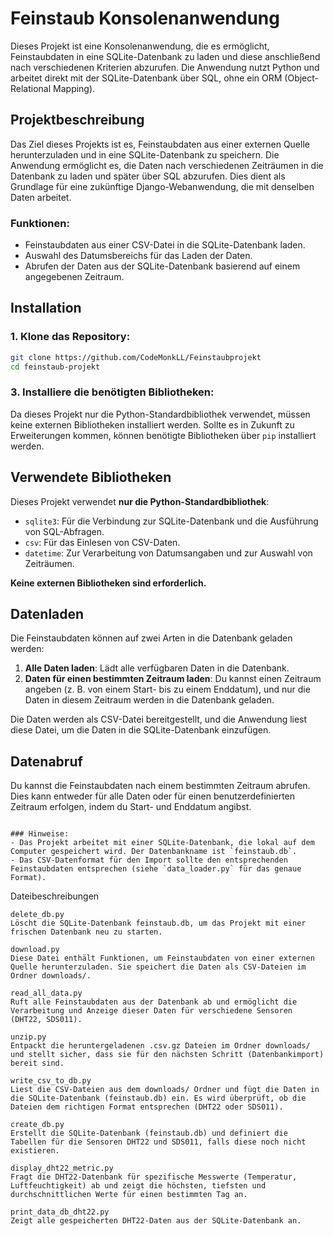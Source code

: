 # Feinstaub Konsolenanwendung

Dieses Projekt ist eine Konsolenanwendung, die es ermöglicht, Feinstaubdaten in eine SQLite-Datenbank zu laden und diese anschließend nach verschiedenen Kriterien abzurufen. Die Anwendung nutzt Python und arbeitet direkt mit der SQLite-Datenbank über SQL, ohne ein ORM (Object-Relational Mapping).

## Projektbeschreibung

Das Ziel dieses Projekts ist es, Feinstaubdaten aus einer externen Quelle herunterzuladen und in eine SQLite-Datenbank zu speichern. Die Anwendung ermöglicht es, die Daten nach verschiedenen Zeiträumen in die Datenbank zu laden und später über SQL abzurufen. Dies dient als Grundlage für eine zukünftige Django-Webanwendung, die mit denselben Daten arbeitet.

### Funktionen:

- Feinstaubdaten aus einer CSV-Datei in die SQLite-Datenbank laden.
- Auswahl des Datumsbereichs für das Laden der Daten.
- Abrufen der Daten aus der SQLite-Datenbank basierend auf einem angegebenen Zeitraum.

## Installation

### 1. Klone das Repository:

```bash
git clone https://github.com/CodeMonkLL/Feinstaubprojekt
cd feinstaub-projekt
```

### 3. Installiere die benötigten Bibliotheken:

Da dieses Projekt nur die Python-Standardbibliothek verwendet, müssen keine externen Bibliotheken installiert werden. Sollte es in Zukunft zu Erweiterungen kommen, können benötigte Bibliotheken über `pip` installiert werden.

## Verwendete Bibliotheken

Dieses Projekt verwendet **nur die Python-Standardbibliothek**:

- `sqlite3`: Für die Verbindung zur SQLite-Datenbank und die Ausführung von SQL-Abfragen.
- `csv`: Für das Einlesen von CSV-Daten.
- `datetime`: Zur Verarbeitung von Datumsangaben und zur Auswahl von Zeiträumen.

**Keine externen Bibliotheken sind erforderlich.**

## Datenladen

Die Feinstaubdaten können auf zwei Arten in die Datenbank geladen werden:

1. **Alle Daten laden**: Lädt alle verfügbaren Daten in die Datenbank.
2. **Daten für einen bestimmten Zeitraum laden**: Du kannst einen Zeitraum angeben (z. B. von einem Start- bis zu einem Enddatum), und nur die Daten in diesem Zeitraum werden in die Datenbank geladen.

Die Daten werden als CSV-Datei bereitgestellt, und die Anwendung liest diese Datei, um die Daten in die SQLite-Datenbank einzufügen.

## Datenabruf

Du kannst die Feinstaubdaten nach einem bestimmten Zeitraum abrufen. Dies kann entweder für alle Daten oder für einen benutzerdefinierten Zeitraum erfolgen, indem du Start- und Enddatum angibst.

```

### Hinweise:
- Das Projekt arbeitet mit einer SQLite-Datenbank, die lokal auf dem Computer gespeichert wird. Der Datenbankname ist `feinstaub.db`.
- Das CSV-Datenformat für den Import sollte den entsprechenden Feinstaubdaten entsprechen (siehe `data_loader.py` für das genaue Format).

```


Dateibeschreibungen

    delete_db.py
    Löscht die SQLite-Datenbank feinstaub.db, um das Projekt mit einer frischen Datenbank neu zu starten.

    download.py
    Diese Datei enthält Funktionen, um Feinstaubdaten von einer externen Quelle herunterzuladen. Sie speichert die Daten als CSV-Dateien im Ordner downloads/.

    read_all_data.py
    Ruft alle Feinstaubdaten aus der Datenbank ab und ermöglicht die Verarbeitung und Anzeige dieser Daten für verschiedene Sensoren (DHT22, SDS011).

    unzip.py
    Entpackt die heruntergeladenen .csv.gz Dateien im Ordner downloads/ und stellt sicher, dass sie für den nächsten Schritt (Datenbankimport) bereit sind.

    write_csv_to_db.py
    Liest die CSV-Dateien aus dem downloads/ Ordner und fügt die Daten in die SQLite-Datenbank (feinstaub.db) ein. Es wird überprüft, ob die Dateien dem richtigen Format entsprechen (DHT22 oder SDS011).

    create_db.py
    Erstellt die SQLite-Datenbank (feinstaub.db) und definiert die Tabellen für die Sensoren DHT22 und SDS011, falls diese noch nicht existieren.

    display_dht22_metric.py
    Fragt die DHT22-Datenbank für spezifische Messwerte (Temperatur, Luftfeuchtigkeit) ab und zeigt die höchsten, tiefsten und durchschnittlichen Werte für einen bestimmten Tag an.

    print_data_db_dht22.py
    Zeigt alle gespeicherten DHT22-Daten aus der SQLite-Datenbank an.